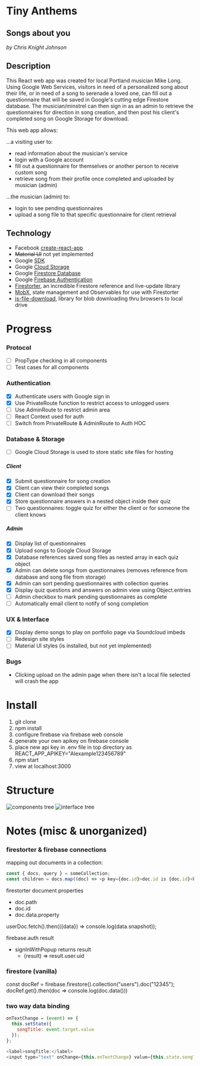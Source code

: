 # Tiny Anthems
## Songs about you
*by Chris Knight Johnson*

## Description
This React web app was created for local Portland musician Mike Long. Using Google Web Services, visitors in need of a personalized song about their life, or in need of a song to serenade a loved one, can fill out a questionnaire that will be saved in Google's cutting edge Firestore database. The musician/minstrel can then sign in as an admin to retrieve the questionnaires for direction in song creation, and then post his client's completed song on Google Storage for download.

This web app allows:

...a visiting user to:
* read information about the musician's service
* login with a Google account
* fill out a questionnaire for themselves or another person to receive custom song
* retrieve song from their profile once completed and uploaded by musician (admin)

...the musician (admin) to:
* login to see pending questionnaires
* upload a song file to that specific questionnaire for client retrieval


## Technology
* Facebook [create-react-app](https://github.com/facebook/create-react-app)
* ~~Material UI~~ not yet implemented
* Google [SDK](https://cloud.google.com/sdk)
* Google [Cloud Storage](https://cloud.google.com/)
* Google [Firestore Database](https://firebase.google.com/docs/firestore/)
* Google [Firebase Authentication](https://firebase.google.com/docs/auth/)
* [Firestorter](https://github.com/IjzerenHein/firestorter), an incredible Firestore reference and live-update library
* [MobX](https://mobx.js.org/index.html), state management and Observables for use with Firestorter
* [js-file-download](https://www.npmjs.com/package/js-file-download), library for blob downloading thru browsers to local drive

# Progress
### Protocol
- [ ] PropType checking in all components
- [ ] Test cases for all components

### Authentication
- [x] Authenticate users with Google sign in
- [x] Use PrivateRoute function to restrict access to unlogged users
- [ ] Use AdminRoute to restrict admin area
- [ ] React Context used for auth
- [ ] Switch from PrivateRoute & AdminRoute to Auth HOC

### Database & Storage
- [ ] Google Cloud Storage is used to store static site files for hosting

##### Client
- [x] Submit questionnaire for song creation
- [x] Client can view their completed songs
- [x] Client can download their songs
- [x] Store questionnaire answers in a nested object inside their quiz
- [ ] Two questionnaires: toggle quiz for either the client or for someone the client knows

##### Admin
- [x] Display list of questionnaires
- [x] Upload songs to Google Cloud Storage
- [x] Database references saved song files as nested array in each quiz object
- [x] Admin can delete songs from questionnaires (removes reference from database and song file from storage)
- [x] Admin can sort pending questionnaires with collection queries
- [x] Display quiz questions and answers on admin view using Object.entries
- [ ] Admin checkbox to mark pending questionnaires as complete
- [ ] Automatically email client to notify of song completion

### UX & Interface
- [x] Display demo songs to play on portfolio page via Soundcloud imbeds
- [ ] Redesign site styles
- [ ] Material UI styles (is installed, but not yet implemented)

### Bugs
* Clicking upload on the admin page when there isn't a local file selected will crash the app

# Install
1. git clone
1. npm install
1. configure firebase via firebase web console
1. generate your own apikey on firebase console
1. place new api key in .env file in top directory as REACT_APP_APIKEY="AIexample123456789"
1. npm start
1. view at localhost:3000

# Structure
![components tree](tiny-anthems-components4.png)
![interface tree](tiny-anthems-interface3.png)

# Notes (misc & unorganized)

### firestorter & firebase connections
mapping out documents in a collection:
```javascript
const { docs, query } = someCollection;
const children = docs.map((doc) => <p key={doc.id}>doc.id is {doc.id}<br/>doc.data.name is {doc.data.name}</p>);
```
firestorter document properties
* doc.path
* doc.id
* doc.data.property

userDoc.fetch().then(({data}) => console.log(data.snapshot));

firebase.auth result
* signInWithPopup returns result
  * (result) => result.user.uid

### firestore (vanilla)
const docRef = firebase.firestore().collection("users").doc("12345");
docRef.get().then(doc => console.log(doc.data()))

### two way data binding
```javascript
onTextChange = (event) => {
  this.setState({
    songTitle: event.target.value
  });
};

<label>songTitle:</label>
<input type="text" onChange={this.onTextChange} value={this.state.songTitle || ''} />
```
